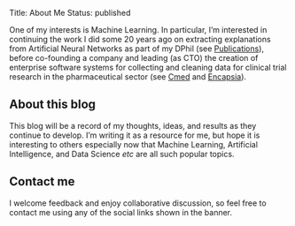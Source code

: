 Title: About Me
Status: published

One of my interests is Machine Learning. In particular, I’m interested in continuing the work I did some 20 years ago on extracting explanations from Artificial Neural Networks as part of my DPhil (see [Publications](/pages/publications)), before co-founding a company and leading (as CTO) the creation of enterprise software systems for collecting and cleaning data for clinical trial research in the pharmaceutical sector (see [Cmed](https://www.cmedresearch.com) and [Encapsia](https://www.encapsia.com)).

## About this blog

This blog will be a record of my thoughts, ideas, and results as they continue to develop. I’m writing it as a resource for me, but hope it is interesting to others especially now that Machine Learning, Artificial Intelligence, and Data Science *etc* are all such popular topics.

## Contact me

I welcome feedback and enjoy collaborative discussion, so feel free to contact me using any of the social links shown in the banner.
